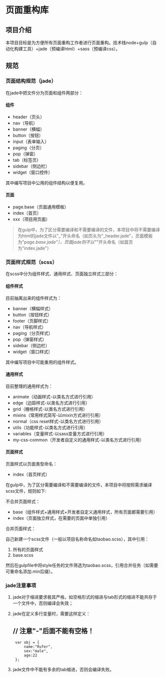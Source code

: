 # 页面重构库

## 项目介绍

本项目目标是为方便所有页面重构工作者进行页面重构。技术栈node+gulp（自动化构建工具）+jade（预编译html）+sass（预编译css）。

## 规范

### 页面结构规范（jade）

在jade中把文件分为页面和组件两部分：

#### 组件

* header（页头）
* nav（导航）
* banner（横幅）
* button（按钮）
* input（表单输入）
* paging（分页）
* pop（弹窗）
* tab（标签页）
* sidebar（侧边栏）
* widget（窗口控件）

其中编写项目中公用的组件结构以便复用。

#### 页面

* page.base（页面通用模板）
* index（首页）
* xxx（项目用页面）


> 在gulp中，为了区分需要编译和不需要编译的文件，本项目中将不需要编译为html的jade文件以"_"开头命名（如页头为"_header.jade"，页面模板为"_page.base.jade"），页面jade则不以"_"开头命名（如首页为"index.jade"）

### 页面样式规范（scss）

在scss中分为组件样式、通用样式、页面独立样式三部分：

#### 组件样式

目前抽离出来的组件样式为：

* banner（横幅样式）
* button（按钮样式）
* footer（页脚样式）
* nav（导航样式）
* paging（分页样式）
* pop（弹窗样式）
* sidebar（侧边栏）
* widget（窗口样式）

其中编写项目中可能重用的组件样式。

#### 通用样式

目前整理的通用样式为：

* animate（动画样式-以类名方式进行引用）
* edge（边距样式-以类名方式进行引用）
* grid（栅格样式-以类名方式进行引用）
* mixins（常用样式简写-以mixin方式进行引用）
* normal（css reset样式-以类名方式进行引用）
* utils（功能样式-以类名方式进行引用）
* variables（变量样式-以sass变量方式进行引用）
* my-css-common（开发者自定义的通用样式-以类名方式进行引用）

#### 页面样式

页面样式以页面类型命名：

* index（首页样式）


在gulp中，为了区分需要编译和不需要编译的文件，本项目中将按照需求编译scss文件，规则如下:

不合并页面样式：

* base（组件样式+通用样式+开发者自定义通用样式，所有页面都需要引用）
* index（页面独立样式，在需要的页面中单独引用）

合并页面样式：

自己新建一个scss文件（一般以项目名称命名如taobao.scss），其中引用：

1. 所有的页面样式
2. base.scss

然后在gulpfile中将style任务的文件筛选为taobao.scss，引用合并任务（如需要可重命名添加.min后缀）。

### jade注意事项

1. jade对于缩进要求极其严格，如空格形式的缩进与tab形式的缩进不能共存于一个文件中，否则编译会失效；
2. jade在定义多行变量时，需要这样定义：
	
	// 注意"-"后面不能有空格！
	-
		var obj = {
			name:"Rufer",
			sex:"male",
			age:22
		};

3. jade文件中不能有多余的tab缩进，否则会编译失败。

